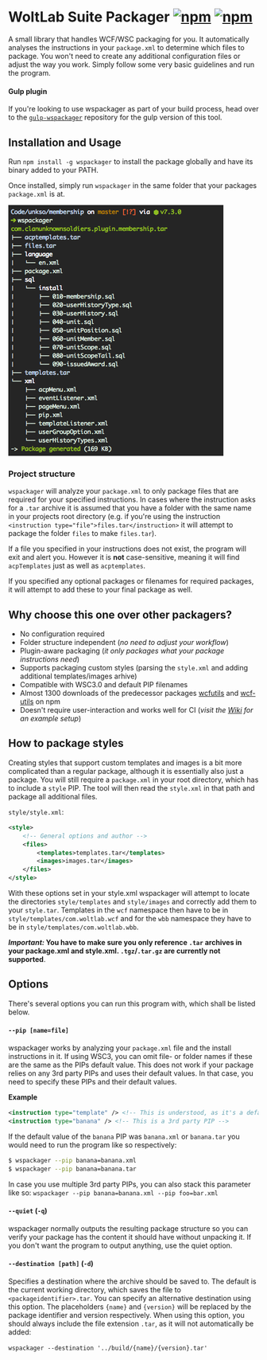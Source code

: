 # WoltLab Suite Packager [![npm](https://img.shields.io/npm/v/wspackager.svg?style=flat-square)](https://www.npmjs.com/package/wspackager)  [![npm](https://img.shields.io/npm/dt/wspackager.svg?style=flat-square)](https://www.npmjs.com/package/wspackager)
A small library that handles WCF/WSC packaging for you. It automatically analyses the instructions in your `package.xml` to determine which files to package. You won't need to create any additional configuration files or adjust the way you work. Simply follow some very basic guidelines and run the program.

#### Gulp plugin
If you're looking to use wspackager as part of your build process, head over to the [`gulp-wspackager`](https://github.com/padarom/gulp-wspackager) repository for the gulp version of this tool.

## Installation and Usage
Run `npm install -g wspackager` to install the package globally and have its binary added to your PATH.

Once installed, simply run `wspackager` in the same folder that your packages `package.xml` is at.

![Tree diagram](/assets/tree-2.png?raw=true "Tree diagram of your plugin")

### Project structure
`wspackager` will analyze your `package.xml` to only package files that are required for your specified instructions. In cases where the instruction asks for a `.tar` archive it is assumed that you have a folder with the same name in your projects root directory (e.g. if you're using the instruction `<instruction type="file">files.tar</instruction>` it will attempt to package the folder `files` to make `files.tar`).

If a file you specified in your instructions does not exist, the program will exit and alert you. However it is **not** case-sensitive, meaning it will find `acpTemplates` just as well as `acptemplates`.

If you specified any optional packages or filenames for required packages, it will attempt to add these to your final package as well.

## Why choose this one over other packagers?
- No configuration required
- Folder structure independent (_no need to adjust your workflow_)
- Plugin-aware packaging (_it only packages what your package instructions need_)
- Supports packaging custom styles (parsing the `style.xml` and adding additional templates/images arhive)
- Compatible with WSC3.0 and default PIP filenames
- Almost 1300 downloads of the predecessor packages [wcfutils](https://www.npmjs.com/package/wcfutils) and [wcf-utils](https://www.npmjs.com/package/wcf-utils) on npm
- Doesn't require user-interaction and works well for CI (_visit the [Wiki](https://github.com/padarom/wspackager/wiki) for an example setup_)

## How to package styles
Creating styles that support custom templates and images is a bit more complicated than a regular package, although it is essentially also just a package. You will still require a `package.xml` in your root directory, which has to include a `style` PIP. The tool will then read the `style.xml` in that path and package all additional files.

`style/style.xml`:  
```xml
<style>
    <!-- General options and author -->
    <files>
        <templates>templates.tar</templates>
        <images>images.tar</images>
    </files>
</style>
```

With these options set in your style.xml wspackager will attempt to locate the directories `style/templates` and `style/images` and correctly add them to your `style.tar`. Templates in the `wcf` namespace then have to be in `style/templates/com.woltlab.wcf` and for the `wbb` namespace they have to be in `style/templates/com.woltlab.wbb`.

**_Important:_ You have to make sure you only reference `.tar` archives in your package.xml and style.xml. `.tgz`/`.tar.gz` are currently not supported**.

## Options
There's several options you can run this program with, which shall be listed below.

#### `--pip [name=file]`
wspackager works by analyzing your `package.xml` file and the install instructions in it. If using WSC3, you can omit file- or folder names if these are the same as the PIPs default value. This does not work if your package relies on any 3rd party PIPs and uses their default values. In that case, you need to specify these PIPs and their default values.

**Example**
```xml
<instruction type="template" /> <!-- This is understood, as it's a default PIP -->
<instruction type="banana" /> <!-- This is a 3rd party PIP -->
```
If the default value of the `banana` PIP was `banana.xml` or `banana.tar` you would need to run the program like so respectively:
```sh
$ wspackager --pip banana=banana.xml
$ wspackager --pip banana=banana.tar
```
In case you use multiple 3rd party PIPs, you can also stack this parameter like so:
`wspackager --pip banana=banana.xml --pip foo=bar.xml`

#### `--quiet` (`-q`)
wspackager normally outputs the resulting package structure so you can verify your package has the content it should have without unpacking it. If you don't want the program to output anything, use the quiet option.

#### `--destination [path]` (`-d`)
Specifies a destination where the archive should be saved to. The default is the current working directory, which saves the file to `<packageidentifier>.tar`. You can specify an alternative destination using this option. The placeholders `{name}` and `{version}` will be replaced by the package identifier and version respectively. When using this option, you should always include the file extension `.tar`, as it will not automatically be added:

`wspackager --destination '../build/{name}/{version}.tar'`
